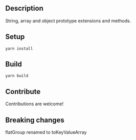 ## Description

String, array and object prototype extensions and methods.

## Setup

`yarn install`

## Build

`yarn build`

## Contribute

Contributions are welcome!


## Breaking changes

flatGroup renamed to toKeyValueArray

